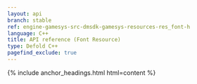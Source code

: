 ```yaml
---
layout: api
branch: stable
ref: engine-gamesys-src-dmsdk-gamesys-resources-res_font-h
language: C++
title: API reference (Font Resource)
type: Defold C++
pagefind_exclude: true
---
```

{% include anchor_headings.html html=content %}